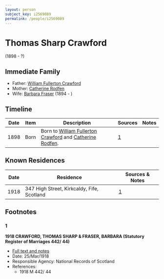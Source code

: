 ```yaml
---
layout: person
subject_key: i2569089
permalink: /people/i2569089
---
```


# Thomas Sharp Crawford
(1898 - ?)

## Immediate Family

* Father: [William Fullerton Crawford](./@48880388@-william-fullerton-crawford-b-d.md)
* Mother: [Catherine Rodfen](./@66129376@-catherine-rodfen-b-d.md)
* Wife: [Barbara Fraser](./@26057486@-barbara-fraser-b1894-d.md) (1894 - )

## Timeline

Date | Item | Description | Sources | Notes
---|---|---|---|---
1898 | Born | Born to [William Fullerton Crawford](./@48880388@-william-fullerton-crawford-b-d.md) and [Catherine Rodfen](./@66129376@-catherine-rodfen-b-d.md). | [1](#1) | 

## Known Residences

Date | Residence | Sources & Notes
---|---|---
1918 | 347 High Street, Kirkcaldy, Fife, Scotland | [1](#1)

## Footnotes

### 1

**1918 CRAWFORD, THOMAS SHARP & FRASER, BARBARA (Statutory Register of Marriages 442/ 44)**

* [Full text and notes](../sources/@77360094@-1918-crawford,-thomas-sharp-&-fraser,-barbara-statutory-register-of-marriages-442-44-.md)
* Date: 25/Mar/1918
* Responsible Agency: National Records of Scotland
* References: 
  * 1918 M 442/ 44

